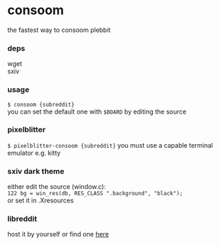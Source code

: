 # consoom
the fastest way to consoom plebbit

### deps
wget  
sxiv

### usage
`$ consoom {subreddit}`  
you can set the default one with `$BOARD` by editing the source

### pixelblitter
`$ pixelblitter-consoom {subreddit}`
you must use a capable terminal emulator e.g. kitty

### sxiv dark theme
either edit the source (window.c):  
`122 bg = win_res(db, RES_CLASS ".background", "black");`  
or set it in .Xresources

### libreddit
host it by yourself or find one [here](https://github.com/spikecodes/libreddit#instances)
